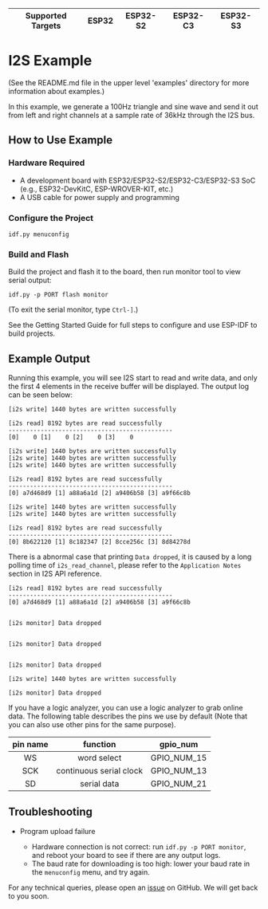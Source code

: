 | Supported Targets | ESP32 | ESP32-S2 | ESP32-C3 | ESP32-S3 |
| ----------------- | ----- | -------- | -------- | -------- |

# I2S Example

(See the README.md file in the upper level 'examples' directory for more information about examples.)

In this example, we generate a 100Hz triangle and sine wave and send it out from left and right channels at a sample rate of 36kHz through the I2S bus.

## How to Use Example

### Hardware Required

* A development board with ESP32/ESP32-S2/ESP32-C3/ESP32-S3 SoC (e.g., ESP32-DevKitC, ESP-WROVER-KIT, etc.)
* A USB cable for power supply and programming

### Configure the Project

```
idf.py menuconfig
```

### Build and Flash

Build the project and flash it to the board, then run monitor tool to view serial output:

```
idf.py -p PORT flash monitor
```

(To exit the serial monitor, type ``Ctrl-]``.)

See the Getting Started Guide for full steps to configure and use ESP-IDF to build projects.

## Example Output

Running this example, you will see I2S start to read and write data, and only the first 4 elements in the receive buffer will be displayed. The output log can be seen below:

```
[i2s write] 1440 bytes are written successfully

[i2s read] 8192 bytes are read successfully
----------------------------------------------
[0]    0 [1]    0 [2]    0 [3]    0

[i2s write] 1440 bytes are written successfully
[i2s write] 1440 bytes are written successfully
[i2s write] 1440 bytes are written successfully

[i2s read] 8192 bytes are read successfully
----------------------------------------------
[0] a7d468d9 [1] a88a6a1d [2] a9406b58 [3] a9f66c8b

[i2s write] 1440 bytes are written successfully
[i2s write] 1440 bytes are written successfully

[i2s read] 8192 bytes are read successfully
----------------------------------------------
[0] 8b622120 [1] 8c182347 [2] 8cce256c [3] 8d84278d
```

There is a abnormal case that printing `Data dropped`, it is caused by a long polling time of `i2s_read_channel`, please refer to the `Application Notes` section in I2S API reference.

```
[i2s read] 8192 bytes are read successfully                                                                                                                   
----------------------------------------------                                                                                                                
[0] a7d468d9 [1] a88a6a1d [2] a9406b58 [3] a9f66c8b                                                                                                           
                                                                                                                                                              
                                                                                                                                                              
[i2s monitor] Data dropped                                                                                                                                    
                                                                                                                                                              
                                                                                                                                                              
[i2s monitor] Data dropped                                                                                                                                    
                                                                                                                                                              
                                                                                                                                                              
[i2s monitor] Data dropped                                                                                                                                    
                                                                                                                                                              
[i2s write] 1440 bytes are written successfully                                                                                                               
                                                                                                                                                              
[i2s monitor] Data dropped            
```

If you have a logic analyzer, you can use a logic analyzer to grab online data. The following table describes the pins we use by default (Note that you can also use other pins for the same purpose).

| pin name| function | gpio_num |
|:---:|:---:|:---:|
| WS  |word select| GPIO_NUM_15 |
| SCK |continuous serial clock| GPIO_NUM_13 |
| SD  |serial data| GPIO_NUM_21 |

## Troubleshooting

* Program upload failure

    * Hardware connection is not correct: run `idf.py -p PORT monitor`, and reboot your board to see if there are any output logs.
    * The baud rate for downloading is too high: lower your baud rate in the `menuconfig` menu, and try again.

For any technical queries, please open an [issue](https://github.com/espressif/esp-idf/issues) on GitHub. We will get back to you soon.
